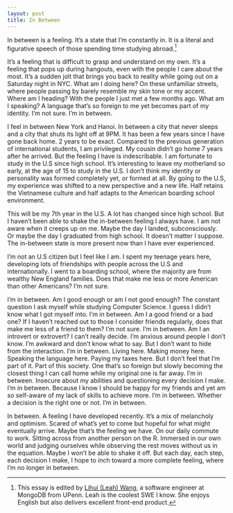 ```yaml
---
layout: post
title: In Between
---
```


In between is a feeling. It’s a state that I’m constantly in. It is a literal and figurative speech of those spending time studying abroad.[^1]

It’s a feeling that is difficult to grasp and understand on my own. It’s a feeling that pops up during hangouts, even with the people I care about the most. It’s a sudden jolt that brings you back to reality while going out on a Saturday night in NYC. What am I doing here? On these unfamiliar streets, where people passing by barely resemble my skin tone or my accent. Where am I heading? With the people I just met a few months ago. What am I speaking? A language that’s so foreign to me yet becomes part of my identity. I’m not sure. I’m in between.

I feel in between New York and Hanoi. In between a city that never sleeps and a city that shuts its light off at 9PM. It has been a few years since I have gone back home. 2 years to be exact. Compared to the previous generation of international students, I am privileged. My cousin didn’t go home 7 years after he arrived. But the feeling I have is indescribable. I am fortunate to study in the U.S since high school. It’s interesting to leave my motherland so early, at the age of 15 to study in the U.S. I don’t think my identity or personality was formed completely yet, or formed at all. By going to the U.S, my experience was shifted to a new perspective and a new life. Half retains the Vietnamese culture and half adapts to the American boarding school environment.

This will be my 7th year in the U.S. A lot has changed since high school. But I haven’t been able to shake the in-between feeling I always have. I am not aware when it creeps up on me. Maybe the day I landed, subconsciously. Or maybe the day I graduated from high school. It doesn’t matter I suppose. The in-between state is more present now than I have ever experienced.

I’m not an U.S citizen but I feel like I am. I spent my teenage years here, developing lots of friendships with people across the U.S and internationally. I went to a boarding school, where the majority are from wealthy New England families. Does that make me less or more American than other Americans? I’m not sure.

I’m in between. Am I good enough or am I not good enough? The constant question I ask myself while studying Computer Science. I guess I didn’t know what I got myself into. I’m in between. Am I a good friend or a bad one? If I haven’t reached out to those I consider friends regularly, does that make me less of a friend to them? I’m not sure. I’m in between. Am I an introvert or extrovert? I can’t really decide. I’m anxious around people I don’t know. I’m awkward and don’t know what to say. But I don’t want to hide from the interaction. I’m in between. Living here. Making money here. Speaking the language here. Paying my taxes here. But I don’t feel that I’m part of it. Part of this society. One that’s so foreign but slowly becoming the closest thing I can call home while my original one is far away. I’m in between. Insecure about my abilities and questioning every decision I make. I’m in between. Because I know I should be happy for my friends and yet am so self-aware of my lack of skills to achieve more. I’m in between. Whether a decision is the right one or not. I’m in between. 

In between. A feeling I have developed recently. It’s a mix of melancholy and optimism. Scared of what’s yet to come but hopeful for what might eventually arrive. Maybe that’s the feeling we have. On our daily commute to work. Sitting across from another person on the R. Immersed in our own world and judging ourselves while observing the rest moves without us in the equation. Maybe I won’t be able to shake it off. But each day, each step, each decision I make, I hope to inch toward a more complete feeling, where I’m no longer in between.


[^1]: This essay is edited by [Lihui (Leah) Wang](https://www.linkedin.com/in/leahwang7/), a software engineer at MongoDB from UPenn. Leah is the coolest SWE I know. She enjoys English but also delivers excellent front-end product. 